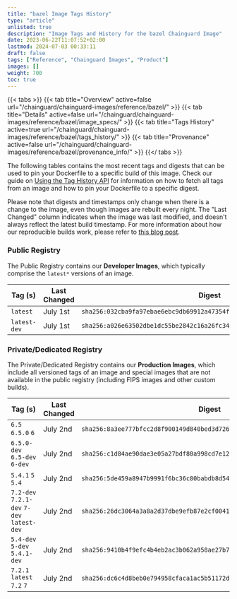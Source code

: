 ```yaml
---
title: "bazel Image Tags History"
type: "article"
unlisted: true
description: "Image Tags and History for the bazel Chainguard Image"
date: 2023-06-22T11:07:52+02:00
lastmod: 2024-07-03 00:33:11
draft: false
tags: ["Reference", "Chainguard Images", "Product"]
images: []
weight: 700
toc: true
---
```


{{< tabs >}}
{{< tab title="Overview" active=false url="/chainguard/chainguard-images/reference/bazel/" >}}
{{< tab title="Details" active=false url="/chainguard/chainguard-images/reference/bazel/image_specs/" >}}
{{< tab title="Tags History" active=true url="/chainguard/chainguard-images/reference/bazel/tags_history/" >}}
{{< tab title="Provenance" active=false url="/chainguard/chainguard-images/reference/bazel/provenance_info/" >}}
{{</ tabs >}}

The following tables contains the most recent tags and digests that can be used to pin your Dockerfile to a specific build of this image. Check our guide on [Using the Tag History API](/chainguard/chainguard-images/using-the-tag-history-api/) for information on how to fetch all tags from an image and how to pin your Dockerfile to a specific digest.

Please note that digests and timestamps only change when there is a change to the image, even though images are rebuilt every night. The "Last Changed" column indicates when the image was last modified, and doesn't always reflect the latest build timestamp. For more information about how our reproducible builds work, please refer to [this blog post](https://www.chainguard.dev/unchained/reproducing-chainguards-reproducible-image-builds).

### Public Registry
The Public Registry contains our **Developer Images**, which typically comprise the `latest*` versions of an image.

| Tag (s)       | Last Changed | Digest                                                                    |
|---------------|--------------|---------------------------------------------------------------------------|
|  `latest`     | July 1st     | `sha256:032cba9fa97ebae6ebc9db69912a47354f5ea77ebc6ea4701a5e7cf90012e9d1` |
|  `latest-dev` | July 1st     | `sha256:a026e63502dbe1dc55be2842c16a26fc349ee400d3a49421b1fdab8910796a00` |


### Private/Dedicated Registry
The Private/Dedicated Registry contains our **Production Images**, which include all versioned tags of an image and special images that are not available in the public registry (including FIPS images and other custom builds).

| Tag (s)                                     | Last Changed | Digest                                                                    |
|---------------------------------------------|--------------|---------------------------------------------------------------------------|
|  `6.5` `6.5.0` `6`                          | July 2nd     | `sha256:8a3ee777bfcc2d8f900149d840bed3d7260748b7058165be7b7a9079bbfb15c0` |
|  `6.5.0-dev` `6.5-dev` `6-dev`              | July 2nd     | `sha256:c1d84ae90dae3e05a27bdf80a998cd7e122fc46a6d39163ea873dceb555c64e8` |
|  `5.4.1` `5` `5.4`                          | July 2nd     | `sha256:5de459a8947b9991f6bc36c80babdb8d54454569f007893d4117fa9d3bfb79cd` |
|  `7.2-dev` `7.2.1-dev` `7-dev` `latest-dev` | July 2nd     | `sha256:26dc3064a3a8a2d37dbe9efb87e2cf00413a3e7aaf970dfaf5b768751e4ff24a` |
|  `5.4-dev` `5-dev` `5.4.1-dev`              | July 2nd     | `sha256:9410b4f9efc4b4eb2ac3b062a958ae27b7eb070c17facd909c0a746772e2dcf2` |
|  `7.2.1` `latest` `7.2` `7`                 | July 2nd     | `sha256:dc6c4d8beb0e794958cfaca1ac5b51172ddac1e53c6e5dfa7c205936a19d5fef` |

